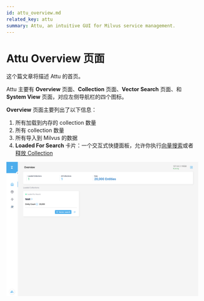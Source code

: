```yaml
---
id: attu_overview.md
related_key: attu
summary: Attu, an intuitive GUI for Milvus service management.
---
```


# Attu Overview 页面

这个篇文章将描述 Attu 的首页。

Attu 主要有 **Overview** 页面、**Collection** 页面、**Vector Search** 页面、和 **System View** 页面，对应左侧导航栏的四个图标。

**Overview** 页面主要列出了以下信息：

1. 所有加载到内存的 collection 数量
2. 所有 collection 数量
3. 所有导入到 Milvus 的数据
4. **Loaded For Search** 卡片：一个交互式快捷面板，允许你执行[向量搜索](attu_search.md)或者[释放 Collection](attu_collection.md)

![Attu Overview](../../../../assets/attu/insight_overview_page.png)
